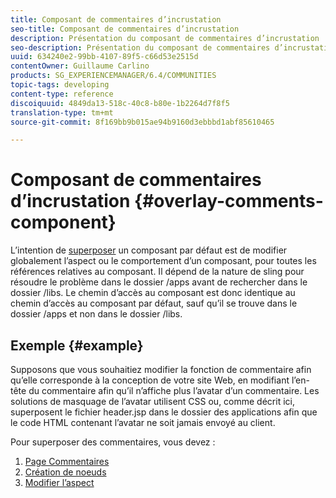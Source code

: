 ```yaml
---
title: Composant de commentaires d’incrustation
seo-title: Composant de commentaires d’incrustation
description: Présentation du composant de commentaires d’incrustation
seo-description: Présentation du composant de commentaires d’incrustation
uuid: 634240e2-99bb-4107-89f5-c66d53e2515d
contentOwner: Guillaume Carlino
products: SG_EXPERIENCEMANAGER/6.4/COMMUNITIES
topic-tags: developing
content-type: reference
discoiquuid: 4849da13-518c-40c8-b80e-1b2264d7f8f5
translation-type: tm+mt
source-git-commit: 8f169bb9b015ae94b9160d3ebbbd1abf85610465

---
```



# Composant de commentaires d’incrustation {#overlay-comments-component}

L’intention de [superposer](client-customize.md#overlays) un composant par défaut est de modifier globalement l’aspect ou le comportement d’un composant, pour toutes les références relatives au composant. Il dépend de la nature de sling pour résoudre le problème dans le dossier /apps avant de rechercher dans le dossier /libs. Le chemin d’accès au composant est donc identique au chemin d’accès au composant par défaut, sauf qu’il se trouve dans le dossier /apps et non dans le dossier /libs.

## Exemple {#example}

Supposons que vous souhaitiez modifier la fonction de commentaire afin qu’elle corresponde à la conception de votre site Web, en modifiant l’en-tête du commentaire afin qu’il n’affiche plus l’avatar d’un commentaire. Les solutions de masquage de l’avatar utilisent CSS ou, comme décrit ici, superposent le fichier header.jsp dans le dossier des applications afin que le code HTML contenant l’avatar ne soit jamais envoyé au client.

Pour superposer des commentaires, vous devez :

1. [Page Commentaires](overlay-create-comments-page.md)
1. [Création de noeuds](overlay-create-nodes.md)
1. [Modifier l’aspect](overlay-alter-appearance.md)

